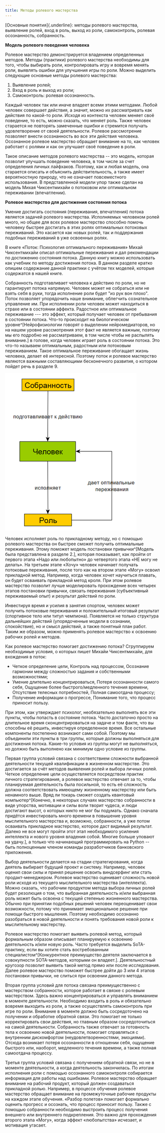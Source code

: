 ```yaml
---
title: Методы ролевого мастерства
---
```


[Основные понятия]{.underline}: методы ролевого мастерства, выявление
ролей, вход в роль, выход из роли, самоконтроль, ролевая осознанность,
собранность.

**Модель ролевого поведения человека**

Ролевое мастерство демонстрируется владением определенных методов.
Методы (практики) ролевого мастерства необходимы для того, чтобы
выбирать роли, контролировать игру и вовремя менять роли, выявлять
ошибки для улучшения игры по роли. Можно выделить следующие основные
методы ролевого мастерства:

1.  Выявление ролей;
2.  Вход в роль и выход из роли;
3.  Самоконтроль: ролевая осознанность.

Каждый человек так или иначе владеет всеми этими методами. Любой человек
совершает действия, а значит, можно их рассматривать как действия по
какой-то роли. Исходя из контекста человек меняет своё поведение, то
есть, можно сказать, что меняет роль. Также человек старается не
повторять замеченные ошибки и стремится получать удовлетворение от своей
деятельности. Ролевое рассмотрение позволяет внести осознанность во все
эти действия человека. Осознанное ролевое мастерство обращает внимание
на то, как человек работает с ролями и как он улучшает своё поведение в
роли.

Такое описание методов ролевого мастерства -- это модель, которая
позволит улучшать поведение человека, в том числе за счет определения
личных лайфхаков. Поэтому, как и любая модель, она старается описать и
объяснить действительность, а также имеет вероятностную природу, что не
означает повсеместного использования. В представленной модели упор также
сделан на модель Михая Чиксентмихайи о потоковом или оптимальном
переживании (впечатлении).

**Ролевое мастерство для достижения состояния потока**

Умение достигать состояния (переживания, впечатления) потока является
задачей ролевого мастерства. Исполняемых человеком ролей много, но общее
для всех ролевое мастерство способно помочь человеку быстрее достигать в
этих ролях оптимальных потоковых переживаний. Это касается как новых
ролей, так и поддержания подобных переживаний в уже освоенных ролях.

В книге «Поток: Психология оптимального переживания» Михай Чиксентмихайи
описал оптимальные переживания и дал рекомендации по достижению
состояния потока. Данную книгу можно использовать как учебник по методу
достижения потока. В данном разделе кратко опишем содержание данной
практики с учётом тех моделей, которые содержатся в нашей книге.

Собранность подготавливает человека к действию по роли, но не
гарантирует потока напрямую. Человек может не собраться или не взять
себя в руки, тогда исполнение роли будет \"из рук вон плохо\". Поток
позволяет упорядочить наше внимание, облегчить сознательное управление
им. При исполнении роли человек может находиться в страхе или в
состоянии аффекта. Радостное или оптимальное переживание --- это эффект,
который получает человек от пребывания в состоянии потока. Что-то
происходит на биологическом уровне^[Нейрофизиологии
говорят о выделении нейромедиаторов, но на нашем уровне рассмотрения
этот факт не является важным, поэтому мы его подробно не рассматриваем,
в том числе чтобы не распылять внимание.] в голове, когда
человек играет роль в состоянии потока. Это что-то называем оптимальным,
радостным или потоковым переживанием. Такое оптимальное переживание
обогащает жизнь человека, делает её интересной. Поэтому поток и ролевое
мастерство являются важными составляющими бесконечного развития, о
котором пойдет речь в разделе 9.


![](07-methods-of-role-mastery-44.png)


Человек исполняет роль по прикладному методу, но с помощью ролевого
мастерства он быстрее сможет получить оптимальные переживания. Этому
поможет модель постановки привычки^[Модель была
представлена в разделе 2.], которая показывает, как
пройти от первого этапа «Надо или любопытно» до четвертого этапа «НЕ
могу не делать». На третьем этапе «Хочу» человек начинает получать
потоковые переживания, после того как на втором этапе «Могу» освоил
прикладной метод. Например, когда человек хочет научиться плавать, он
будет осваивать прикладной метод кроля. При этом ролевое мастерство
позволит лучше моделировать прохождение всех четырех этапов постановки
привычки, связать переживания (субъективный переживаемый опыт) и
результат действий по роли.

Инвестируя время и усилия в занятия спортом, человек может получить
потоковые переживания и положительный итоговый результат (спортивное
тело или титул чемпиона). Появляется не только структура дальнейших
действий (упорядоченные модели в сознании, спокойствие), но и смысл
действий, а также понятный план работ. Таким же образом, можно применять
ролевое мастерство к освоению рабочих ролей и методов.

Как ролевое мастерство помогает достижению потока? Сгруппируем
необходимые условия, о которых пишет Михайи Чиксентмихайи, для вхождения
в поток:

-   Четкое определение цели, Контроль над процессом, Осознание гармонии
    между сложностью задания и собственными возможностями;
-   Умение длительно концентрироваться, Потеря осознанности самого себя,
    Ощущение более быстрого/медленного течения времени, Отсутствие
    телесных потребностей, Полная самоотдача процессу;
-   Получение информации о прогрессе, Понимание того, что процесс
    приносит пользу.

При этом, как утверждает психолог, необязательно выполнять все эти
пункты, чтобы попасть в состояние потока. Часто достаточно просто на
длительное время сконцентрироваться на задаче и том факте, что вы
способны её решить, инвестируя определенное время. Все остальные
компоненты постепенно возникают сами собой. Поэтому мы объединили эти
пункты в три группы, которые должны выполняться для достижения потока.
Какие-то условия из группы могут не выполняться, но должно быть
выполнено как минимум одно условие из группы.

Первая группа условий связана с соответствием сложности выбранной
деятельности текущей квалификации в жизненном мастерстве. Это
достигается за счёт методов выявления ролей и выбора личных ролей.
Четкое определение цели осуществляется посредством практик личного
стратегирования, а ролевое мастерство отвечает за то, чтобы планируемая
деятельность была посильной, то есть её сложность должна соответствовать
имеющему жизненному мастерству или быть ненамного выше. Вряд ли токарь
сможет создать квантовый компьютер^[Конечно, в некоторых
случаях мастерство собранности в виде упорства, мотивации и силы воли
творит чудеса, и люди достигают высот, о которых никто не мог бы
подумать. Однако сначала придётся инвестировать много времени в
повышение уровня мыслительного мастерства и, возможно, собранности, а
уже потом осваивать прикладное мастерство, которое даст видимый
результат. Далеко не все могут пройти этот этап необходимого усиления
интеллекта и нового уровня владения собой. Многие больше уповают на
удачу.], а только что начинающий программировать на
Python -- быть полноценным членом команды разработчиков банковского
приложения.

Выбор деятельности делается на стадии стратегирования, когда деятель
выбирает будущий проект и систему. Например, человек оценил свои силы и
принял решение освоить виндсерфинг или стать продакт-менеджером. Ролевое
мастерство оценивает сложность новой роли исходя из текущего
мыслительного мастерства (интеллекта). Можно сказать, что рабочим
продуктом метода выбора личных ролей будет резолюция о том, что
выбранная деятельность и/или выбранная роль может быть освоена с текущей
степенью жизненного мастерства. Обычно при принятии подобных решений
человек переоценивает свои возможности, потому что принимает
эмоциональное решение при помощи быстрого мышления. Поэтому необходимо
осознанно разобраться в новой деятельности и понять требования новой
роли к мыслительному мастерству.

Ролевое мастерство помогает выявить ролевой метод, который формальным
образом описывает планируемую к освоению деятельность и/или новую роль.
Часто требуется выделить SoTA-практику, если вы хотите стать
востребованным специалистом^[Конкурентное преимущество
деятеля заключается в совокупности SOTA-методов, которыми он
владеет.]. Деятельностный кругозор позволит выявить такой
метод прямо или после исследования. Далее ролевое мастерство поможет
быстрее дойти до 3 или 4 этапов постановки привычки, не слиться при
освоении данного метода.

Вторая группа условий для потока связана преимущественно с мастерством
собранности, которое работает в связке с ролевым мастерством. Здесь
важно концентрироваться и управлять вниманием в моменте деятельности.
Необходимо входить в роль и обязательно вовремя выходить из роли, а
также осуществлять самоконтроль при игре по роли. Внимание в моменте
должно быть сосредоточено на получении и обработке обратной связи. Это
помогает не только корректировать свои действия, но главным образом
сосредоточиться на самой деятельности. Собранность также отвечает за
готовность тела к освоению новой деятельности, помогает справляться с
внутренним дискомфортом (неудовлетворенностями, эмоциями). Отсюда
возникает потеря осознанности в отношении себя, ощущение быстрого или,
наоборот, медленного течения времени, а также полная самоотдача
процессу.

Третья группа условий связана с получением обратной связи, но не в
моменте деятельности, а когда деятельность закончилась. По итогам
исполнения роли с помощью осознанного самоконтроля собирается информация
для работы над ошибками. Ролевое мастерство обращает внимание на рабочий
продукт, который должен создаваться прикладной ролью. Например, в
процессе обучения ролевое мастерство обращает внимание на промежуточные
рабочие продукты на каждом этапе обучения. «Разбор полетов» помогает
формально оценить прогресс и осознать, что процесс приносит пользу.
Также с помощью собранности необходимо выстроить процесс получения
внешнего или внутреннего подкрепления. Это важно для прохождения второго
этапа «Могу», когда эффект «любопытства» исчезает, и мотивация угасает.
